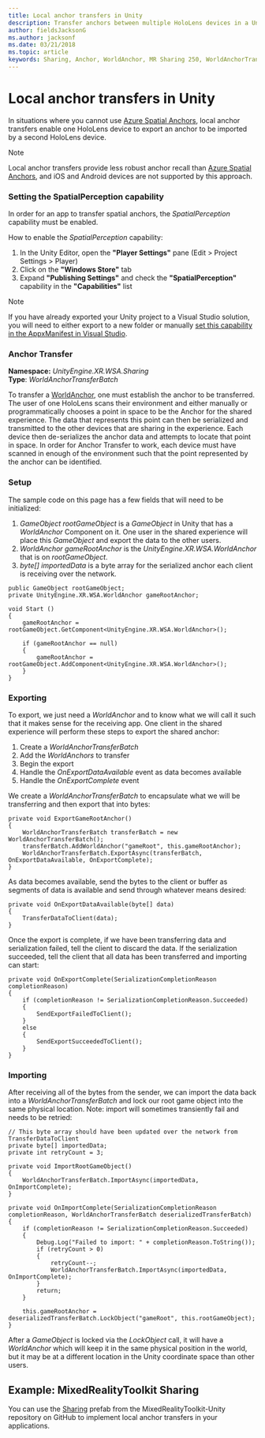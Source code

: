 ```yaml
---
title: Local anchor transfers in Unity
description: Transfer anchors between multiple HoloLens devices in a Unity application.
author: fieldsJacksonG
ms.author: jacksonf
ms.date: 03/21/2018
ms.topic: article
keywords: Sharing, Anchor, WorldAnchor, MR Sharing 250, WorldAnchorTransferBatch, SpatialPerception, transfer, local anchor transfer, anchor export, anchor import
---
```




# Local anchor transfers in Unity

In situations where you cannot use [Azure Spatial Anchors](https://docs.microsoft.com/azure/spatial-anchors), local anchor transfers enable one HoloLens device to export an anchor to be imported by a second HoloLens device.

>[!NOTE]
>Local anchor transfers provide less robust anchor recall than [Azure Spatial Anchors](https://docs.microsoft.com/azure/spatial-anchors), and iOS and Android devices are not supported by this approach.

### Setting the SpatialPerception capability

In order for an app to transfer spatial anchors, the *SpatialPerception* capability must be enabled.

How to enable the *SpatialPerception* capability:
1. In the Unity Editor, open the **"Player Settings"** pane (Edit > Project Settings > Player)
2. Click on the **"Windows Store"** tab
3. Expand **"Publishing Settings"** and check the **"SpatialPerception"** capability in the **"Capabilities"** list

>[!NOTE]
>If you have already exported your Unity project to a Visual Studio solution, you will need to either export to a new folder or manually [set this capability in the AppxManifest in Visual Studio](shared-spatial-anchors-in-directx.md#set-up-your-app-to-use-the-spatialperception-capability).

### Anchor Transfer

**Namespace:** *UnityEngine.XR.WSA.Sharing*<br>
**Type**: *WorldAnchorTransferBatch*

To transfer a [WorldAnchor](coordinate-systems-in-unity.md), one must establish the anchor to be transferred. The user of one HoloLens scans their environment and either manually or programmatically chooses a point in space to be the Anchor for the shared experience. The data that represents this point can then be serialized and transmitted to the other devices that are sharing in the experience. Each device then de-serializes the anchor data and attempts to locate that point in space. In order for Anchor Transfer to work, each device must have scanned in enough of the environment such that the point represented by the anchor can be identified.

### Setup

The sample code on this page has a few fields that will need to be initialized:
1. *GameObject rootGameObject* is a *GameObject* in Unity that has a *WorldAnchor* Component on it. One user in the shared experience will place this *GameObject* and export the data to the other users.
2. *WorldAnchor gameRootAnchor* is the *UnityEngine.XR.WSA.WorldAnchor* that is on *rootGameObject*.
3. *byte[] importedData* is a byte array for the serialized anchor each client is receiving over the network.

```
public GameObject rootGameObject;
private UnityEngine.XR.WSA.WorldAnchor gameRootAnchor;

void Start ()
{
    gameRootAnchor = rootGameObject.GetComponent<UnityEngine.XR.WSA.WorldAnchor>();

    if (gameRootAnchor == null)
    {
        gameRootAnchor = rootGameObject.AddComponent<UnityEngine.XR.WSA.WorldAnchor>();
    }
}
```

### Exporting

To export, we just need a *WorldAnchor* and to know what we will call it such that it makes sense for the receiving app. One client in the shared experience will perform these steps to export the shared anchor:
1. Create a *WorldAnchorTransferBatch*
2. Add the *WorldAnchors* to transfer
3. Begin the export
4. Handle the *OnExportDataAvailable* event as data becomes available
5. Handle the *OnExportComplete* event

We create a *WorldAnchorTransferBatch* to encapsulate what we will be transferring and then export that into bytes:

```
private void ExportGameRootAnchor()
{
    WorldAnchorTransferBatch transferBatch = new WorldAnchorTransferBatch();
    transferBatch.AddWorldAnchor("gameRoot", this.gameRootAnchor);
    WorldAnchorTransferBatch.ExportAsync(transferBatch, OnExportDataAvailable, OnExportComplete);
}
```

As data becomes available, send the bytes to the client or buffer as segments of data is available and send through whatever means desired:

```
private void OnExportDataAvailable(byte[] data)
{
    TransferDataToClient(data);
}
```

Once the export is complete, if we have been transferring data and serialization failed, tell the client to discard the data. If the serialization succeeded, tell the client that all data has been transferred and importing can start:

```
private void OnExportComplete(SerializationCompletionReason completionReason)
{
    if (completionReason != SerializationCompletionReason.Succeeded)
    {
        SendExportFailedToClient();
    }
    else
    {
        SendExportSucceededToClient();
    }
}
```

### Importing

After receiving all of the bytes from the sender, we can import the data back into a *WorldAnchorTransferBatch* and lock our root game object into the same physical location. Note: import will sometimes transiently fail and needs to be retried:

```
// This byte array should have been updated over the network from TransferDataToClient
private byte[] importedData;
private int retryCount = 3;

private void ImportRootGameObject()
{
    WorldAnchorTransferBatch.ImportAsync(importedData, OnImportComplete);
}

private void OnImportComplete(SerializationCompletionReason completionReason, WorldAnchorTransferBatch deserializedTransferBatch)
{
    if (completionReason != SerializationCompletionReason.Succeeded)
    {
        Debug.Log("Failed to import: " + completionReason.ToString());
        if (retryCount > 0)
        {
            retryCount--;
            WorldAnchorTransferBatch.ImportAsync(importedData, OnImportComplete);
        }
        return;
    }

    this.gameRootAnchor = deserializedTransferBatch.LockObject("gameRoot", this.rootGameObject);
}
```

After a *GameObject* is locked via the *LockObject* call, it will have a *WorldAnchor* which will keep it in the same physical position in the world, but it may be at a different location in the Unity coordinate space than other users.

## Example: MixedRealityToolkit Sharing

You can use the [Sharing](https://github.com/Microsoft/MixedRealityToolkit-Unity/tree/master/Assets/HoloToolkit/Sharing) prefab from the MixedRealityToolkit-Unity repository on GitHub to implement local anchor transfers in your applications.